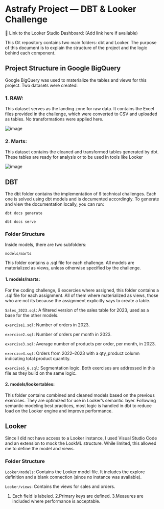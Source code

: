 # Astrafy Project — DBT & Looker Challenge

🔗 Link to the Looker Studio Dashboard: (Add link here if available)

This Git repository contains two main folders: dbt and Looker. The purpose of this document is to explain the structure of the project and the logic behind each component.

## Project Structure in Google BigQuery
Google BigQuery was used to materialize the tables and views for this project. Two datasets were created:
### 1. RAW: 
This dataset serves as the landing zone for raw data. It contains the Excel files provided in the challenge, which were converted to CSV and uploaded as tables. No transformations were applied here.

![image](https://github.com/user-attachments/assets/169b45f2-4001-40bf-b77a-8cda81e58719)

### 2. Marts: 
This dataset contains the cleaned and transformed tables generated by dbt. These tables are ready for analysis or to be used in tools like Looker

![image](https://github.com/user-attachments/assets/7900e83e-4eb0-46f5-813c-e09cb95e5482)

## DBT
The dbt folder contains the implementation of 6 technical challenges. Each one is solved using dbt models and is documented accordingly.
To generate and view the documentation locally, you can run: 

```dbt docs generate```

```dbt docs serve```

### Folder Structure
Inside models, there are two subfolders:

```models/marts```

This folder contains a .sql file for each challenge. All models are materialized as views, unless otherwise specified by the challenge.

#### 1. models/marts:
For the coding challenge, 6 excercies where assigned, this folder contains a .sql file for each assignment. All of them where materialized as views, those who are not its because the assignment explicitly says to create a table.

```Sales_2023.sql```: A filtered version of the sales table for 2023, used as a base for the other models.

```exercise1.sql```: Number of orders in 2023.

```exercise2.sql```: Number of orders per month in 2023.

```exercise3.sql```: Average number of products per order, per month, in 2023.

```exercise4.sql```: Orders from 2022–2023 with a qty_product column indicating total product quantity.

```exercise5_6.sql```: Segmentation logic. Both exercises are addressed in this file as they build on the same logic.


#### 2. models/lookertables: 
This folder contains combined and cleaned models based on the previous exercises. They are optimized for use in Looker’s semantic layer.
Following semantic modeling best practices, most logic is handled in dbt to reduce load on the Looker engine and improve performance.

## Looker
Since I did not have access to a Looker instance, I used Visual Studio Code and an extension to mock the LookML structure. While limited, this allowed me to define the model and views.

### Folder Structure
```Looker/models```: Contains the Looker model file. It includes the explore definition and a blank connection (since no instance was available).

```Looker/views```: Contains the views for sales and orders.
1. Each field is labeled.
2.Primary keys are defined.
3.Measures are included where performance is acceptable.
